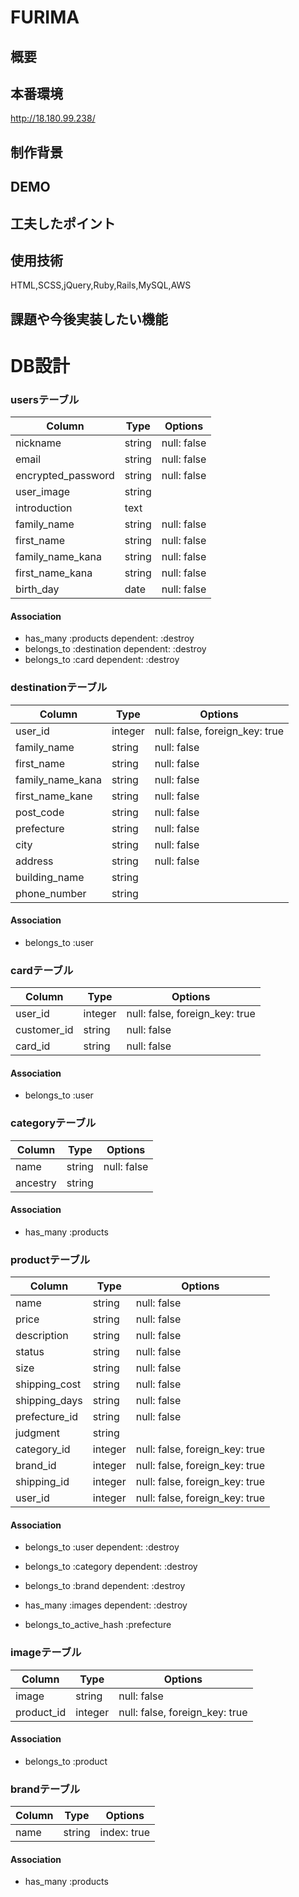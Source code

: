 # FURIMA

## 概要


## 本番環境

http://18.180.99.238/

## 制作背景


## DEMO



## 工夫したポイント



## 使用技術

HTML,SCSS,jQuery,Ruby,Rails,MySQL,AWS

## 課題や今後実装したい機能




# DB設計

### usersテーブル
|Column|Type|Options|
|------|----|-------|
| nickname           | string | null: false |
| email              | string | null: false |
| encrypted_password | string | null: false |
| user_image         | string ||
| introduction       | text   ||
| family_name        | string | null: false |
| first_name         | string | null: false |
| family_name_kana   | string | null: false |
| first_name_kana    | string | null: false |
| birth_day          | date   | null: false |

#### Association
- has_many   :products       dependent: :destroy
- belongs_to :destination    dependent: :destroy
- belongs_to :card           dependent: :destroy


### destinationテーブル
|Column|Type|Options|
|------|----|-------|
| user_id          | integer | null: false, foreign_key: true|
| family_name      | string  | null: false|
| first_name       | string  | null: false|
| family_name_kana | string  | null: false|
| first_name_kane  | string  | null: false|
| post_code        | string  | null: false|
| prefecture       | string  | null: false|
| city             | string  | null: false|
| address          | string  | null: false|
| building_name    | string  ||
| phone_number     | string  ||

#### Association
- belongs_to :user


### cardテーブル
|Column|Type|Options|
|------|----|-------|
| user_id     | integer | null: false, foreign_key: true |
| customer_id | string  | null: false |
| card_id     | string  | null: false |

#### Association
- belongs_to :user


### categoryテーブル
|Column|Type|Options|
|------|----|-------|
| name     | string | null: false |
| ancestry | string ||

#### Association
- has_many :products


### productテーブル

|Column|Type|Options|
|------|----|-------|
| name          | string  | null: false |
| price         | string  | null: false |
| description   | string  | null: false |
| status        | string  | null: false |
| size          | string  | null: false |
| shipping_cost | string  | null: false |
| shipping_days | string  | null: false |
| prefecture_id | string  | null: false |
| judgment      | string  ||
| category_id   | integer | null: false, foreign_key: true |
| brand_id      | integer | null: false, foreign_key: true |
| shipping_id   | integer | null: false, foreign_key: true |
| user_id       | integer | null: false, foreign_key: true |

#### Association
- belongs_to :user       dependent: :destroy
- belongs_to :category   dependent: :destroy
- belongs_to :brand      dependent: :destroy
- has_many   :images     dependent: :destroy

- belongs_to_active_hash :prefecture


### imageテーブル
|Column|Type|Options|
|------|----|-------|
| image      | string  | null: false |
| product_id | integer | null: false, foreign_key: true |

#### Association
- belongs_to :product


### brandテーブル
|Column|Type|Options|
|------|----|-------|
| name | string | index: true |

#### Association
- has_many :products
